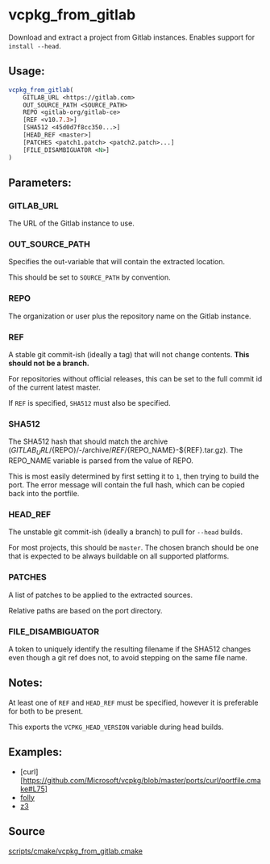 # vcpkg_from_gitlab

Download and extract a project from Gitlab instances. Enables support for `install --head`.

## Usage:
```cmake
vcpkg_from_gitlab(
    GITLAB_URL <https://gitlab.com>
    OUT_SOURCE_PATH <SOURCE_PATH>
    REPO <gitlab-org/gitlab-ce>
    [REF <v10.7.3>]
    [SHA512 <45d0d7f8cc350...>]
    [HEAD_REF <master>]
    [PATCHES <patch1.patch> <patch2.patch>...]
    [FILE_DISAMBIGUATOR <N>]
)
```

## Parameters:

### GITLAB_URL
The URL of the Gitlab instance to use.

### OUT_SOURCE_PATH
Specifies the out-variable that will contain the extracted location.

This should be set to `SOURCE_PATH` by convention.

### REPO
The organization or user plus the repository name on the Gitlab instance.

### REF
A stable git commit-ish (ideally a tag) that will not change contents. **This should not be a branch.**

For repositories without official releases, this can be set to the full commit id of the current latest master.

If `REF` is specified, `SHA512` must also be specified.

### SHA512
The SHA512 hash that should match the archive (${GITLAB_URL}/${REPO}/-/archive/${REF}/${REPO_NAME}-${REF}.tar.gz).
The REPO_NAME variable is parsed from the value of REPO.

This is most easily determined by first setting it to `1`, then trying to build the port. The error message will contain the full hash, which can be copied back into the portfile.

### HEAD_REF
The unstable git commit-ish (ideally a branch) to pull for `--head` builds.

For most projects, this should be `master`. The chosen branch should be one that is expected to be always buildable on all supported platforms.

### PATCHES
A list of patches to be applied to the extracted sources.

Relative paths are based on the port directory.

### FILE_DISAMBIGUATOR
A token to uniquely identify the resulting filename if the SHA512 changes even though a git ref does not, to avoid stepping on the same file name.

## Notes:
At least one of `REF` and `HEAD_REF` must be specified, however it is preferable for both to be present.

This exports the `VCPKG_HEAD_VERSION` variable during head builds.

## Examples:
* [curl][https://github.com/Microsoft/vcpkg/blob/master/ports/curl/portfile.cmake#L75]
* [folly](https://github.com/Microsoft/vcpkg/blob/master/ports/folly/portfile.cmake#L15)
* [z3](https://github.com/Microsoft/vcpkg/blob/master/ports/z3/portfile.cmake#L13)

## Source
[scripts/cmake/vcpkg_from_gitlab.cmake](https://github.com/Microsoft/vcpkg/blob/master/scripts/cmake/vcpkg_from_gitlab.cmake)
